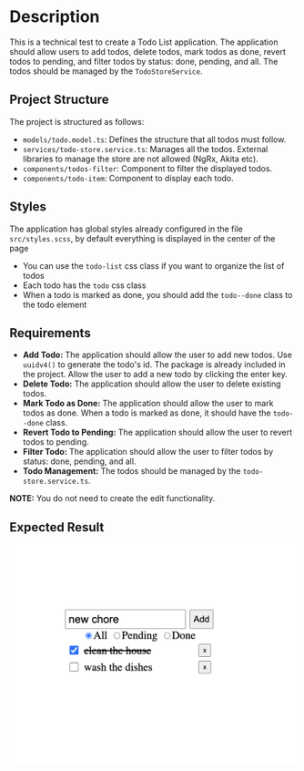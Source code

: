 # Description

This is a technical test to create a Todo List application. The application should allow users to add todos, delete todos, mark todos as done, revert todos to pending, and filter todos by status: done, pending, and all. The todos should be managed by the `TodoStoreService`.

## Project Structure

The project is structured as follows:

- `models/todo.model.ts`: Defines the structure that all todos must follow.
- `services/todo-store.service.ts`: Manages all the todos. External libraries to manage the store are not allowed (NgRx, Akita etc).
- `components/todos-filter`: Component to filter the displayed todos.
- `components/todo-item`: Component to display each todo.

## Styles

The application has global styles already configured in the file `src/styles.scss`, by default everything is displayed in the center of the page

- You can use the `todo-list` css class if you want to organize the list of todos
- Each todo has the `todo` css class
- When a todo is marked as done, you should add the `todo--done` class to the todo element

## Requirements

- **Add Todo:** The application should allow the user to add new todos. Use `uuidv4()` to generate the todo's id. The package is already included in the project. Allow the user to add a new todo by clicking the enter key.
- **Delete Todo:** The application should allow the user to delete existing todos.
- **Mark Todo as Done:** The application should allow the user to mark todos as done. When a todo is marked as done, it should have the `todo--done` class.
- **Revert Todo to Pending:** The application should allow the user to revert todos to pending.
- **Filter Todo:** The application should allow the user to filter todos by status: done, pending, and all.
- **Todo Management:** The todos should be managed by the `todo-store.service.ts`.

**NOTE:** You do not need to create the edit functionality.

## Expected Result

![alt text](image.png)
